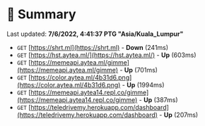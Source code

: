 # 📖 Summary
Last updated: **7/6/2022, 4:41:37 PTG "Asia/Kuala_Lumpur"**

- `GET` [https://shrt.ml](https://shrt.ml) - **Down** (241ms)
- `GET` [https://hst.aytea.ml/](https://hst.aytea.ml/) - **Up** (603ms)
- `GET` [https://memeapi.aytea.ml/gimme](https://memeapi.aytea.ml/gimme) - **Up** (701ms)
- `GET` [https://color.aytea.ml/4b31d6.png](https://color.aytea.ml/4b31d6.png) - **Up** (1994ms)
- `GET` [https://memeapi.aytea14.repl.co/gimme](https://memeapi.aytea14.repl.co/gimme) - **Up** (387ms)
- `GET` [https://teledrivemy.herokuapp.com/dashboard](https://teledrivemy.herokuapp.com/dashboard) - **Up** (207ms)
